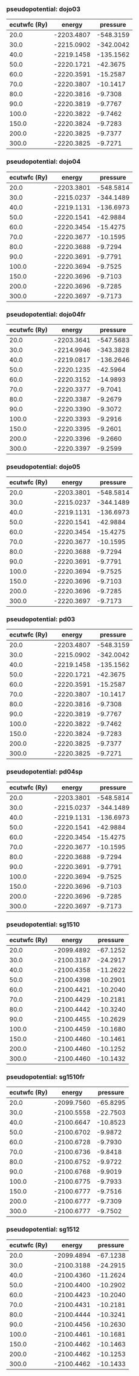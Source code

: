 ### pseudopotential: dojo03
| ecutwfc (Ry) | energy | pressure | 
| --- | --- | --- | 
| 20.0 | -2203.4807| -548.3159|
| 30.0 | -2215.0902| -342.0042|
| 40.0 | -2219.1458| -135.1562|
| 50.0 | -2220.1721| -42.3675|
| 60.0 | -2220.3591| -15.2587|
| 70.0 | -2220.3807| -10.1417|
| 80.0 | -2220.3816| -9.7308|
| 90.0 | -2220.3819| -9.7767|
| 100.0 | -2220.3822| -9.7462|
| 150.0 | -2220.3824| -9.7283|
| 200.0 | -2220.3825| -9.7377|
| 300.0 | -2220.3825| -9.7271|

### pseudopotential: dojo04
| ecutwfc (Ry) | energy | pressure | 
| --- | --- | --- | 
| 20.0 | -2203.3801| -548.5814|
| 30.0 | -2215.0237| -344.1489|
| 40.0 | -2219.1131| -136.6973|
| 50.0 | -2220.1541| -42.9884|
| 60.0 | -2220.3454| -15.4275|
| 70.0 | -2220.3677| -10.1595|
| 80.0 | -2220.3688| -9.7294|
| 90.0 | -2220.3691| -9.7791|
| 100.0 | -2220.3694| -9.7525|
| 150.0 | -2220.3696| -9.7103|
| 200.0 | -2220.3696| -9.7285|
| 300.0 | -2220.3697| -9.7173|

### pseudopotential: dojo04fr
| ecutwfc (Ry) | energy | pressure | 
| --- | --- | --- | 
| 20.0 | -2203.3641| -547.5683|
| 30.0 | -2214.9946| -343.3828|
| 40.0 | -2219.0817| -136.2646|
| 50.0 | -2220.1235| -42.5964|
| 60.0 | -2220.3152| -14.9893|
| 70.0 | -2220.3377| -9.7041|
| 80.0 | -2220.3387| -9.2679|
| 90.0 | -2220.3390| -9.3072|
| 100.0 | -2220.3393| -9.2916|
| 150.0 | -2220.3395| -9.2601|
| 200.0 | -2220.3396| -9.2660|
| 300.0 | -2220.3397| -9.2599|

### pseudopotential: dojo05
| ecutwfc (Ry) | energy | pressure | 
| --- | --- | --- | 
| 20.0 | -2203.3801| -548.5814|
| 30.0 | -2215.0237| -344.1489|
| 40.0 | -2219.1131| -136.6973|
| 50.0 | -2220.1541| -42.9884|
| 60.0 | -2220.3454| -15.4275|
| 70.0 | -2220.3677| -10.1595|
| 80.0 | -2220.3688| -9.7294|
| 90.0 | -2220.3691| -9.7791|
| 100.0 | -2220.3694| -9.7525|
| 150.0 | -2220.3696| -9.7103|
| 200.0 | -2220.3696| -9.7285|
| 300.0 | -2220.3697| -9.7173|

### pseudopotential: pd03
| ecutwfc (Ry) | energy | pressure | 
| --- | --- | --- | 
| 20.0 | -2203.4807| -548.3159|
| 30.0 | -2215.0902| -342.0042|
| 40.0 | -2219.1458| -135.1562|
| 50.0 | -2220.1721| -42.3675|
| 60.0 | -2220.3591| -15.2587|
| 70.0 | -2220.3807| -10.1417|
| 80.0 | -2220.3816| -9.7308|
| 90.0 | -2220.3819| -9.7767|
| 100.0 | -2220.3822| -9.7462|
| 150.0 | -2220.3824| -9.7283|
| 200.0 | -2220.3825| -9.7377|
| 300.0 | -2220.3825| -9.7271|

### pseudopotential: pd04sp
| ecutwfc (Ry) | energy | pressure | 
| --- | --- | --- | 
| 20.0 | -2203.3801| -548.5814|
| 30.0 | -2215.0237| -344.1489|
| 40.0 | -2219.1131| -136.6973|
| 50.0 | -2220.1541| -42.9884|
| 60.0 | -2220.3454| -15.4275|
| 70.0 | -2220.3677| -10.1595|
| 80.0 | -2220.3688| -9.7294|
| 90.0 | -2220.3691| -9.7791|
| 100.0 | -2220.3694| -9.7525|
| 150.0 | -2220.3696| -9.7103|
| 200.0 | -2220.3696| -9.7285|
| 300.0 | -2220.3697| -9.7173|

### pseudopotential: sg1510
| ecutwfc (Ry) | energy | pressure | 
| --- | --- | --- | 
| 20.0 | -2099.4892| -67.1252|
| 30.0 | -2100.3187| -24.2917|
| 40.0 | -2100.4358| -11.2622|
| 50.0 | -2100.4398| -10.2901|
| 60.0 | -2100.4421| -10.2040|
| 70.0 | -2100.4429| -10.2181|
| 80.0 | -2100.4442| -10.3240|
| 90.0 | -2100.4455| -10.2629|
| 100.0 | -2100.4459| -10.1680|
| 150.0 | -2100.4460| -10.1461|
| 200.0 | -2100.4460| -10.1252|
| 300.0 | -2100.4460| -10.1432|

### pseudopotential: sg1510fr
| ecutwfc (Ry) | energy | pressure | 
| --- | --- | --- | 
| 20.0 | -2099.7560| -65.8295|
| 30.0 | -2100.5558| -22.7503|
| 40.0 | -2100.6647| -10.8523|
| 50.0 | -2100.6702| -9.9872|
| 60.0 | -2100.6728| -9.7930|
| 70.0 | -2100.6736| -9.8418|
| 80.0 | -2100.6752| -9.9722|
| 90.0 | -2100.6768| -9.9019|
| 100.0 | -2100.6775| -9.7933|
| 150.0 | -2100.6777| -9.7516|
| 200.0 | -2100.6777| -9.7309|
| 300.0 | -2100.6777| -9.7502|

### pseudopotential: sg1512
| ecutwfc (Ry) | energy | pressure | 
| --- | --- | --- | 
| 20.0 | -2099.4894| -67.1238|
| 30.0 | -2100.3188| -24.2915|
| 40.0 | -2100.4360| -11.2624|
| 50.0 | -2100.4400| -10.2902|
| 60.0 | -2100.4423| -10.2040|
| 70.0 | -2100.4431| -10.2181|
| 80.0 | -2100.4444| -10.3241|
| 90.0 | -2100.4456| -10.2630|
| 100.0 | -2100.4461| -10.1681|
| 150.0 | -2100.4462| -10.1463|
| 200.0 | -2100.4462| -10.1253|
| 300.0 | -2100.4462| -10.1433|

